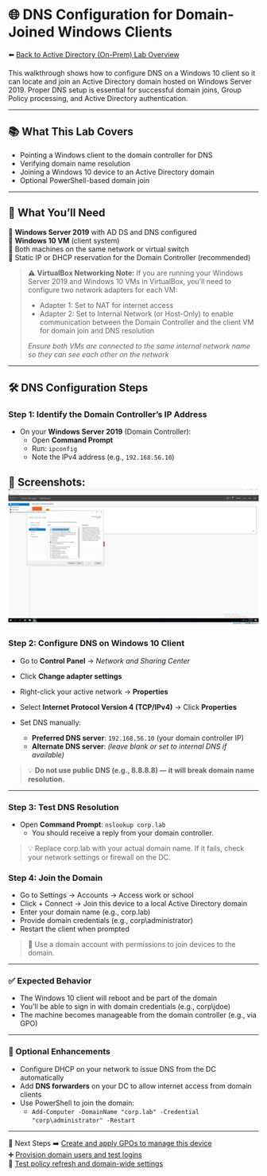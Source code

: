 # 🌐 DNS Configuration for Domain-Joined Windows Clients

⬅️ [Back to Active Directory (On-Prem) Lab Overview](./README.md)

This walkthrough shows how to configure DNS on a Windows 10 client so it can locate and join an Active Directory domain hosted on Windows Server 2019. Proper DNS setup is essential for successful domain joins, Group Policy processing, and Active Directory authentication.

---

## 📚 What This Lab Covers

- Pointing a Windows client to the domain controller for DNS
- Verifying domain name resolution
- Joining a Windows 10 device to an Active Directory domain
- Optional PowerShell-based domain join

---

## 📝 What You’ll Need

🔹 **Windows Server 2019** with AD DS and DNS configured  
🔹 **Windows 10 VM** (client system)  
🔹 Both machines on the same network or virtual switch  
🔹 Static IP or DHCP reservation for the Domain Controller (recommended)
> ⚠️ **VirtualBox Networking Note:**
> If you are running your Windows Server 2019 and Windows 10 VMs in VirtualBox, you’ll need to configure two network adapters for each VM:
> - Adapter 1: Set to NAT for internet access
> - Adapter 2: Set to Internal Network (or Host-Only) to enable communication between the Domain Controller and the client VM for domain join and DNS resolution
>
> *Ensure both VMs are connected to the same internal network name so they can see each other on the network*
---

## 🛠️ DNS Configuration Steps

### Step 1: Identify the Domain Controller’s IP Address

- On your **Windows Server 2019** (Domain Controller):
  - Open **Command Prompt**
  - Run: `ipconfig`
  - Note the IPv4 address (e.g., `192.168.56.10`)

📸 **Screenshots**:
![AD DS Role Overview](/activedirectory/screenshots/ad-forest/01ad-ds-role-overview.png)
---

### Step 2: Configure DNS on Windows 10 Client

- Go to **Control Panel** → *Network and Sharing Center*  
- Click **Change adapter settings**  
- Right-click your active network → **Properties**  
- Select **Internet Protocol Version 4 (TCP/IPv4)** → Click **Properties**

- Set DNS manually:
  - **Preferred DNS server**: `192.168.56.10` (your domain controller IP)
  - **Alternate DNS server**: *(leave blank or set to internal DNS if available)*

> 💡 **Do not use public DNS (e.g., 8.8.8.8) — it will break domain name resolution.**

---

### Step 3: Test DNS Resolution

- Open **Command Prompt**:
```nslookup corp.lab```
  - You should receive a reply from your domain controller.
> 💡 Replace corp.lab with your actual domain name. If it fails, check your network settings or firewall on the DC.

### Step 4: Join the Domain
- Go to Settings → Accounts → Access work or school
- Click + Connect → Join this device to a local Active Directory domain
- Enter your domain name (e.g., corp.lab)
- Provide domain credentials (e.g., corp\administrator)
- Restart the client when prompted
> 🔐 Use a domain account with permissions to join devices to the domain.

---

### ✅ Expected Behavior
- The Windows 10 client will reboot and be part of the domain
- You’ll be able to sign in with domain credentials (e.g., corp\jdoe)
- The machine becomes manageable from the domain controller (e.g., via GPO)

---

### 🔄 Optional Enhancements
- Configure DHCP on your network to issue DNS from the DC automatically
- Add **DNS forwarders** on your DC to allow internet access from domain clients
- Use PowerShell to join the domain:
  - ```Add-Computer -DomainName "corp.lab" -Credential "corp\administrator" -Restart```

--- 

🔗 Next Steps
➡️ [Create and apply GPOs to manage this device](./ou-gpo-management.md)  
➕ [Provision domain users and test logins](./user-group-management.md)  
🧪 [Test policy refresh and domain-wide settings](./active-directory-security.md)

